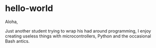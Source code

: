 # hello-world

Aloha, 

Just another student trying to wrap his had around programming, I enjoy creating useless things with microcontrollers, Python and the occasional Bash antics. 
